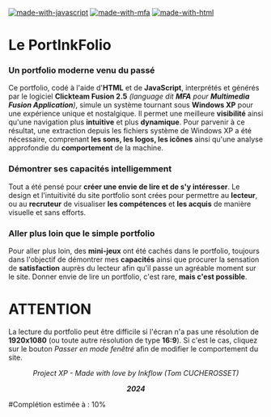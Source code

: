 [![made-with-javascript](https://img.shields.io/badge/Made%20with-JavaScript-009dcf.svg)](https://www.javascript.com)
[![made-with-mfa](https://img.shields.io/badge/Made%20with-Clickteam%20Fusion-009dcf.svg)](https://www.clickteam.com/fr/clickteam-fusion-2-5)
[![made-with-html](https://img.shields.io/badge/Made%20with-HTML5-009dcf.svg)](https://www.wikipedia.org/wiki/HTML5)

# Le PortInkFolio
### Un portfolio moderne venu du passé
Ce portfolio, codé à l'aide d'**HTML** et de **JavaScript**, interprétés et générés par le logiciel **Clickteam Fusion 2.5** *(language dit **MFA** pour **Multimedia Fusion Application**)*, simule un système tournant sous **Windows XP** pour une expérience unique et nostalgique. Il permet une meilleure **visibilité** ainsi qu'une navigation plus **intuitive** et plus **dynamique**. Pour parvenir à ce résultat, une extraction depuis les fichiers système de Windows XP a été nécessaire, comprenant **les sons, les logos, les icônes** ainsi qu'une analyse approfondie du **comportement** de la machine.

### Démontrer ses capacités intelligemment
Tout a été pensé pour **créer une envie de lire et de s'y intéresser**. Le design et l'intuitivité du site portfolio sont crées pour permettre au **lecteur**, ou au **recruteur** de visualiser **les compétences** et **les acquis** de manière visuelle et sans efforts.

### Aller plus loin que le simple portfolio
Pour aller plus loin, des **mini-jeux** ont été cachés dans le portfolio, toujours dans l'objectif de démontrer mes **capacités** ainsi que procurer la sensation de **satisfaction** auprès du lecteur afin qu'il passe un agréable moment sur le site. Donner envie de lire un portfolio, c'est rare, **mais c'est possible**.



# ATTENTION
La lecture du portfolio peut être difficile si l'écran n'a pas une résolution de **1920x1080** (ou toute autre résolution de type **16:9**). Si c'est le cas, cliquez sur le bouton *Passer en mode fenêtré* afin de modifier le comportement du site.


<p align="center"><i>Project XP - Made with love by Inkflow (Tom CUCHEROSSET)</i><br></p>
<p align="center"><i><strong>2024</strong></i></p>

#Complétion estimée à : 10%
